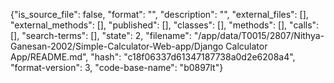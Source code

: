 {"is_source_file": false, "format": "", "description": "", "external_files": [], "external_methods": [], "published": [], "classes": [], "methods": [], "calls": [], "search-terms": [], "state": 2, "filename": "/app/data/T0015/2807/Nithya-Ganesan-2002/Simple-Calculator-Web-app/Django Calculator App/README.md", "hash": "c18f06337d61347187738a0d2e6208a4", "format-version": 3, "code-base-name": "b0897lt"}